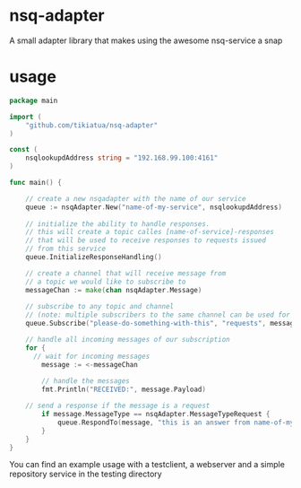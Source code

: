 # nsq-adapter
A small adapter library that makes using the awesome nsq-service a snap

# usage
```go
package main

import (
	"github.com/tikiatua/nsq-adapter"
)

const (
	nsqlookupdAddress string = "192.168.99.100:4161"
)

func main() {

	// create a new nsqadapter with the name of our service
	queue := nsqAdapter.New("name-of-my-service", nsqlookupdAddress)
	
	// initialize the ability to handle responses.
	// this will create a topic calles [name-of-service]-responses
	// that will be used to receive responses to requests issued
	// from this service
	queue.InitializeResponseHandling()

	// create a channel that will receive message from
	// a topic we would like to subscribe to
	messageChan := make(chan nsqAdapter.Message)
	
	// subscribe to any topic and channel
	// (note: multiple subscribers to the same channel can be used for load balancing)
	queue.Subscribe("please-do-something-with-this", "requests", messageChan)

	// handle all incoming messages of our subscription
	for {
	  // wait for incoming messages
		message := <-messageChan
		
		// handle the messages
		fmt.Println("RECEIVED:", message.Payload)

    // send a response if the message is a request
		if message.MessageType == nsqAdapter.MessageTypeRequest {
			queue.RespondTo(message, "this is an answer from name-of-my-service")
		}
	}
}
```
You can find an example usage with a testclient, a webserver and a simple repository service in the testing directory
